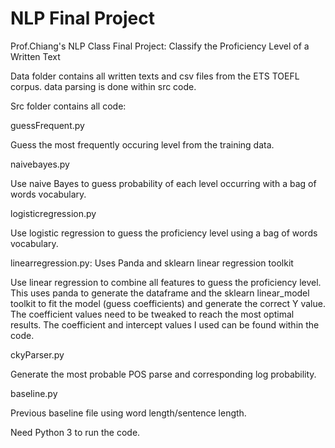 # NLP Final Project

Prof.Chiang's NLP Class Final Project:
Classify the Proficiency Level of a Written Text

Data folder contains all written texts and csv files from the ETS TOEFL corpus.
data parsing is done within src code.

Src folder contains all code:

guessFrequent.py

Guess the most frequently occuring level from the training data.

naivebayes.py

Use naive Bayes to guess probability of each level occurring with a bag of words vocabulary.

logisticregression.py

Use logistic regression to guess the proficiency level using a bag of words vocabulary.

linearregression.py: Uses Panda and sklearn linear regression toolkit

Use linear regression to combine all features to guess the proficiency level. This uses panda to generate the dataframe and the sklearn linear_model toolkit to fit the model (guess coefficients) and generate the correct Y value. The coefficient values need to be tweaked to reach the most optimal results. The coefficient and intercept values I used can be found within the code.

ckyParser.py

Generate the most probable POS parse and corresponding log probability.

baseline.py

Previous baseline file using word length/sentence length.

Need Python 3 to run the code.
